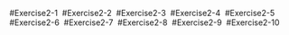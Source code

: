 #Exercise2-1
![]()
#Exercise2-2
![]()
#Exercise2-3
![]()
#Exercise2-4
![]()
#Exercise2-5
![]()
#Exercise2-6
![]()
#Exercise2-7
![]()
#Exercise2-8
![]()
#Exercise2-9
![]()
#Exercise2-10
![]()
